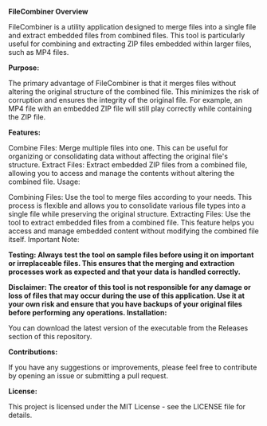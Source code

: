 **FileCombiner Overview**

FileCombiner is a utility application designed to merge files into a single file and extract embedded files from combined files. This tool is particularly useful for combining and extracting ZIP files embedded within larger files, such as MP4 files.

**Purpose:**

The primary advantage of FileCombiner is that it merges files without altering the original structure of the combined file. This minimizes the risk of corruption and ensures the integrity of the original file. For example, an MP4 file with an embedded ZIP file will still play correctly while containing the ZIP file.

**Features:**

Combine Files: Merge multiple files into one. This can be useful for organizing or consolidating data without affecting the original file's structure.
Extract Files: Extract embedded ZIP files from a combined file, allowing you to access and manage the contents without altering the combined file.
Usage:

Combining Files: Use the tool to merge files according to your needs. This process is flexible and allows you to consolidate various file types into a single file while preserving the original structure.
Extracting Files: Use the tool to extract embedded files from a combined file. This feature helps you access and manage embedded content without modifying the combined file itself.
Important Note:

**Testing: Always test the tool on sample files before using it on important or irreplaceable files. This ensures that the merging and extraction processes work as expected and that your data is handled correctly.**

**Disclaimer: The creator of this tool is not responsible for any damage or loss of files that may occur during the use of this application. Use it at your own risk and ensure that you have backups of your original files before performing any operations.
Installation:**

You can download the latest version of the executable from the Releases section of this repository.

**Contributions:**

If you have any suggestions or improvements, please feel free to contribute by opening an issue or submitting a pull request.

**License:**

This project is licensed under the MIT License - see the LICENSE file for details.
